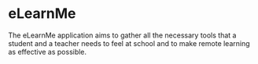 # eLearnMe
The eLearnMe application aims to gather all the necessary tools that a student and a teacher needs to feel at school and to make remote learning as effective as possible.
